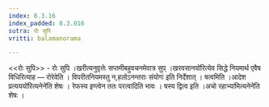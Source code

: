 ```yaml
---
index: 8.3.16
index_padded: 8.3.016
sutra: रोः सुपि
vritti: balamanorama

---
```

<<रोः सुपि>> - रोः सुपि ।खरीत्यनुवृत्तेः सप्तमीबहुवचनमेवात्र सुप् ।खरवसानयो॑रित्येव सिद्धे नियमार्थ एवैष विधिरित्याह — रोरेवेति । विपरीतनियमस्तु न,हलोऽनन्तराः संयोगः॑ इति निर्देशात् । षत्वमिति ।आदेश प्रत्यययो॑रित्यनेने॑ति शेषः । रेफस्य इण्त्वेन ततः परत्वादिति भावः । षस्य द्वित्व इति ।अचो रहाभ्या॑मित्यनेने॑ति शेषः ।